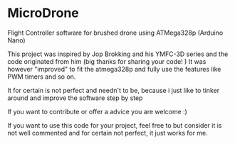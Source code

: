 # MicroDrone
Flight Controller software for brushed drone using ATMega328p (Arduino Nano)

This project was inspired by Jop Brokking and his YMFC-3D series and the code originated from him (big thanks for sharing your code! )
It was however "improved" to fit the atmega328p and fully use the features like PWM timers and so on. 

It for certain is not perfect and needn't to be, because i just like to tinker around and improve the software step by step

If you want to contribute or offer a advice you are welcome :)

If you want to use this code for your project, feel free to but consider it is not well commented and for certain not perfect, it just works for me.


